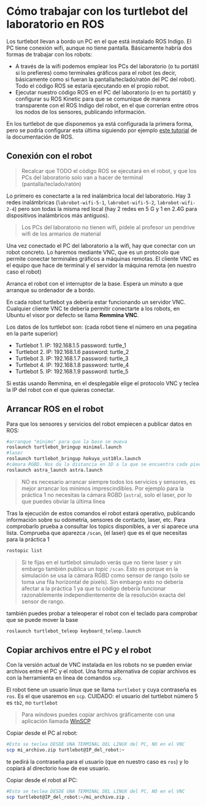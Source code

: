 # Cómo trabajar con los turtlebot del laboratorio en ROS

Los turtlebot llevan a bordo un PC en el que está instalado ROS Indigo. El PC tiene conexión wifi, aunque no tiene pantalla. Básicamente habría dos formas de trabajar con los robots:

- A través de la wifi podemos emplear los PCs del laboratorio (o tu portátil si lo prefieres) como terminales gráficos para el robot (es decir, básicamente como si fueran la pantalla/teclado/ratón del PC del robot). Todo el código ROS se estaría ejecutando en el propio robot.
- Ejecutar nuestro código ROS en el PC del laboratorio (o en tu portátil) y configurar su ROS Kinetic para que se comunique de manera transparente con el ROS Indigo del robot, en el que correrían entre otros los nodos de los sensores, publicando información.

En los turtlebot de que disponemos ya está configurada la primera forma, pero se podría configurar esta última siguiendo por ejemplo [este tutorial](http://wiki.ros.org/turtlebot/Tutorials/indigo/Network%20Configuration) de la documentación de ROS.

## Conexión con el robot

> Recalcar que TODO el código ROS se ejecutará en el robot, y que los PCs del laboratorio solo van a hacer de terminal (pantalla/teclado/ratón)

Lo primero es conectarte a la red inalámbrica local del laboratorio. Hay 3 redes inalámbricas (`labrobot-wifi-5-1`, `labrobot-wifi-5-2`, `labrobot-wifi-2-4`) pero son todas la misma red local (hay 2 redes en 5 G y 1 en 2.4G para dispositivos inalámbricos más antiguos).

> Los PCs del laboratorio no tienen wifi, pídele al profesor un pendrive wifi de los armarios de material 
 
Una vez conectado el PC del laboratorio a la wifi, hay que conectar con un robot concreto. Lo haremos mediante VNC, que es un protocolo que permite conectar terminales gráficos a máquinas remotas. El cliente VNC es el equipo que hace de terminal y el servidor la máquina remota (en nuestro caso el robot)

Arranca el robot con el interruptor de la base. Espera un minuto a que arranque su ordenador de a bordo.

En cada robot turtlebot ya debería estar funcionando un servidor VNC. Cualquier cliente VNC te debería permitir conectarte a los robots, en Ubuntu el visor por defecto se llama **Remmina VNC**.

Los datos de los turtlebot son: (cada robot tiene el número en una pegatina en la parte superior)

- Turtlebot 1. IP: 192.168.1.5 password: turtle_1 
- Turtlebot 2. IP: 192.168.1.6 password: turtle_2 
- Turtlebot 3. IP: 192.168.1.7 password: turtle_3 
- Turtlebot 4. IP: 192.168.1.8 password: turtle_4
- Turtlebot 5. IP: 192.168.1.9 password: turtle_5

Si estás usando Remmina, en el desplegable elige el protocolo VNC y teclea la IP del robot con el que quieras conectar. 

## Arrancar ROS en el robot

Para que los sensores y servicios del robot empiecen a publicar datos en ROS:

```bash
#arranque "mínimo" para que la base se mueva
roslaunch turtlebot_bringup minimal.launch
#laser
roslaunch turtlebot_bringup hokuyo_ust10lx.launch
#cámara RGBD. Nos da la distancia en 3D a la que se encuentra cada pixel de la imagen
roslaunch astra_launch astra.launch
```

> NO es necesario arrancar siempre todos los servicios y sensores, es mejor arrancar los mínimos imprescindibles. Por ejemplo para la práctica 1 no necesitas la cámara RGBD (`astra`), solo el laser, por lo que puedes obviar la última línea

Tras la ejecución de estos comandos el robot estará operativo, publicando información sobre su odometría, sensores de contacto, laser, etc. Para comprobarlo prueba a consultar los topics disponibles, a ver si aparece una lista. Comprueba que aparezca `/scan`, (el laser) que es el que necesitas para la práctica 1

```bash
rostopic list
```
> Si te fijas en el turtlebot simulado verás que no tiene laser y sin embargo también publica un *topic* `/scan`. Esto es porque en la simulación se usa la cámara RGBD como sensor de rango (solo se toma una fila horizontal de pixels). Sin embargo esto no debería afectar a la práctica 1 ya que tu código debería funcionar razonablemente independientemente de la resolución exacta del sensor de rango.

también puedes probar a teleoperar el robot con el teclado para comprobar que se puede mover la base

```bash
roslaunch turtlebot_teleop keyboard_teleop.launch
```

## Copiar archivos entre el PC y el robot

Con la versión actual de VNC instalada en los robots no se pueden enviar archivos entre el PC y el robot. Una forma alternativa de copiar archivos es con la herramienta en línea de comandos `scp`.

El robot tiene un usuario linux que se llama `turtlebot` y cuya contraseña es `ros`. Es el que usaremos en `scp`. CUIDADO: el usuario del turtlebot número 5 es `tb2`, no `turtlebot`

> Para windows puedes copiar archivos gráficamente con una aplicación llamada [WinSCP](https://winscp.net/eng/docs/lang:es)

Copiar desde el PC al robot:

```bash
#Esto se teclea DESDE UNA TERMINAL DEL LINUX del PC, NO en el VNC
scp mi_archivo.zip turtlebot@IP_del_robot:~
```

te pedirá la contraseña para el usuario (que en nuestro caso es `ros`) y lo copiará al directorio `home` de ese usuario.

Copiar desde el robot al PC:

```bash
#Esto se teclea DESDE UNA TERMINAL DEL LINUX del PC, NO en el VNC
scp turtlebot@IP_del_robot:~/mi_archivo.zip .
```


